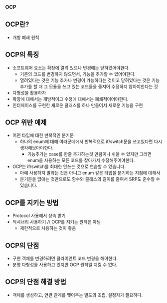 ### **OCP**

## OCP란?
- 개방 폐쇄 원칙

## OCP의 특징
- 소프트웨어 요소는 확장에 열려 있으나 변경에는 닫혀있어야한다.
    - 기존의 코드를 변경하지 않으면서, 기능을 추가할 수 있어야한다.
    - 열려있다는 것은 기능 추가나 변경이 가능하다는 것이고 닫혀있다는 것은 기능추가를 할 때 그 모듈을 쓰고 있는 코드들을 줄지어 수정하지 않아야한다는 것
- 다형성을 활용하자
- 확장에 대해서는 개방적이고 수정에 대해서는 폐쇄적이어야한다.
- 인터페이스를 구현한 새로운 클래스를 하나 만들어서 새로운 기능을 구현

## OCP 위반 예제
- 어떤 타입에 대한 반복적인 분기문
   - 하나의 enum에 대해 여러군데에서 반복적으로 if/switch문을 쓰고있다면 다시 생각해보아야한다.
       - 기능추가는 case를 한줄 추가하는것 만큼이나 쉬울 수 있지만 그러면 enum을 사용하는 모든 코드를 찾아가서 수정해주어야한다.
- OCP는 if/switch를 최대한 안쓰는 것으로 연습할 수 있습니다.
  - 아예 사용하지 말라는 것은 아니고 enum 같은 타입을 분기하는 지점에 대해서
  - 분기문을 없애는 것만으로도 함수와 클래스의 길이를 줄여서 SRP도 준수할 수 있습니다.

## OCP를 지키는 방법
- Protocol 사용해서 상속 받기
- 딕셔너리 사용하기 // OCP를 지키는 원칙은 아님
  - 제한적으로 사용하는 것이 좋음

## OCP의 단점
- 구현 객체를 변경하려면 클라이언트 코드 변경을 해야한다.
- 분명 다형성을 사용하고 있지만 OCP 원칙일 지킬 수 없다.

## OCP의 단점 해결 방법
- 객체를 생성하고, 연관 관계를 맺어주는 별도의 조립, 설정자가 필요하다.

